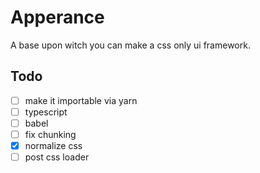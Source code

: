 # Apperance

A base upon witch you can make a css only ui framework.

## Todo

- [ ] make it importable via yarn
- [ ] typescript
- [ ] babel
- [ ] fix chunking
- [x] normalize css
- [ ] post css loader